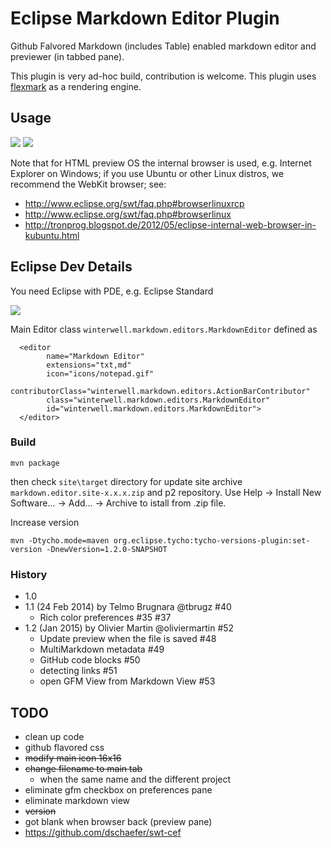 # Eclipse Markdown Editor Plugin

Github Falvored Markdown (includes Table) enabled markdown editor and previewer (in tabbed pane).

This plugin is very ad-hoc build, contribution is welcome.
This plugin uses [flexmark](https://github.com/vsch/flexmark-java) as a rendering engine.

## Usage

![](https://lh3.googleusercontent.com/cipDsqoYygTmTExPWsk3lIIzJ-F8GKfz_cm_g_-Gj52cuCdkKSzFzXZulChHauUslG7YHPHj7CEYwKt_j_kw_ZHnGCmX_sWjzHfV7ENGrLwSsoYQ9Sbr9nH4CKjHa1x3wEjlKHmyLaMDejWDQ4ci34J6TUpXRveGb8BgYQZAa0kqlZ728Yieuxtj2ku8vJm-AwlaGClCxvrh8CjNLQKjhDAOB6XwLzVodZoZz7cCom_trpDwnTlgUlzBK9qo-uG-vvv2dOOVjJPAuBClrnzPmmWIj957Mql0dQYXjubb-s0WWFfgWanpM8LFeMZF6bkLoJCeCeGx06EKSGWabLakMUKuorM1zBfwHOxogxJA0fLzcnmAUum9kB2Ko15-7fGW9xgYnSHLYxJzrrrwm8BPbglNr4ZRYiylyOu2BDHOk2mewfCCDyiKO9G2D_JHR4hAu5bVp_iUopofOH30_ekMn-HEBDn5Lh11Pt-BgwrHy728-cOUSMOkAs30ZkM1mvNY4v0vxAMow19mxm9msQ09W2pmFwucKFpwGoxaTlF2AHhB1HJ26aiAhME_HpdWW6DneTwZ-mEMdMgKsaUgcwZ-juCIyMk7PTkNA6Kbe3A0mof-obDTcuuIJpBk6XjaXly5-iGHzhu_BiKqIszp_fkfxAECWg1rHniD97Egdn4u9tbfuM2_l8PYmmGB=w480-h603-no)
![](https://lh3.googleusercontent.com/C5S90vVLdlVKlv5MhZ3Cw_PUgBfRWM_ERa_Z-k0QhvB3U7lMy6qIhChJ35JN42W7Cu5yGwn-gJ_3U66FoamTlFSDsSB2924FL2pxVwwM5D_GqObnimu-XS-_C9NalidTjDYxHBdB4jQOHTOjp1t30GcMbIQlhLGs_Mo9xOP7-6-V12NEM85gkIsVqIeRg56UNdAgRYP5EX-iEjPA5epreGJUtHrZIo2ST0u4sRgwjHP_fWfi-cjPKuk-H7HnFlsHDZV91QsaDCTOtZiuVT3fyB49wj0wgXE1jFrTUBNLyBxtKF1kPSaRk--Unaye0BGKxQwtYRYQaSWE7hYytfjOXUW5r4ZBOuOe8gnl3qyHC37HwBOWW8-ZLYgNoHd0mU9njOQncPM9XK-dUv3WpfC7PWNKJNvxdzh_-vcLB1cNWrDlLqewKfz8fJQwmYBjMlqpXMO99r_z0yyYf99H0xk_XcyRKWPxife-5HQn36p9x5JR_4IsqRmmlR0Cm52OIyY1Hnybemlntfma6iHPQ21x_94-n1yR4l1dvWvEVlX3WXE29vBmecGsTixcjpH47cxb1KD_x5KJKA7s23ev-UyRSNKbDPf40fU4hXXH_mPBhRZX7R_ngEb9JPDPkw4Xmv99O3q9ZtWiMEuAL-ivWnC5IxdwZJ3Atw4UROuTWjkobWwoXjG70TyyNIAi=w480-h587-no)

Note that for HTML preview OS the internal browser is used, e.g. Internet Explorer on Windows; if you use Ubuntu or other Linux distros, we recommend the WebKit browser; see:

- <http://www.eclipse.org/swt/faq.php#browserlinuxrcp>
- <http://www.eclipse.org/swt/faq.php#browserlinux>
- <http://tronprog.blogspot.de/2012/05/eclipse-internal-web-browser-in-kubuntu.html>

## Eclipse Dev Details

You need Eclipse with PDE, e.g. Eclipse Standard



![](overview.png)

Main Editor class `winterwell.markdown.editors.MarkdownEditor` defined as

      <editor
            name="Markdown Editor"
            extensions="txt,md"
            icon="icons/notepad.gif"
            contributorClass="winterwell.markdown.editors.ActionBarContributor"
            class="winterwell.markdown.editors.MarkdownEditor"
            id="winterwell.markdown.editors.MarkdownEditor">
      </editor>

### Build

	mvn package
      
then check `site\target` directory for update site archive `markdown.editor.site-x.x.x.zip` and p2 repository.
Use Help -> Install New Software... -> Add... -> Archive to istall from .zip file.

Increase version

	mvn -Dtycho.mode=maven org.eclipse.tycho:tycho-versions-plugin:set-version -DnewVersion=1.2.0-SNAPSHOT

### History

- 1.0
- 1.1 (24 Feb 2014) by Telmo Brugnara @tbrugz #40
  - Rich color preferences #35 #37
- 1.2 (Jan 2015) by Olivier Martin @oliviermartin #52
  - Update preview when the file is saved #48
  - MultiMarkdown metadata #49
  - GitHub code blocks #50
  - detecting links #51
  - open GFM View from Markdown View #53

## TODO

 * clean up code
 * github flavored css
 * ~~modify main icon 16x16~~
 * ~~change filename to main tab~~
   * when the same name and the different project
 * eliminate gfm checkbox on preferences pane
 * eliminate markdown view
 * ~~version~~
 * got blank when browser back (preview pane)
 * https://github.com/dschaefer/swt-cef